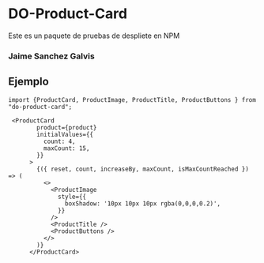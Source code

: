 # DO-Product-Card

Este es un paquete de pruebas de despliete en NPM

### Jaime Sanchez Galvis

## Ejemplo

```
import {ProductCard, ProductImage, ProductTitle, ProductButtons } from "do-product-card";
```

```
 <ProductCard
        product={product}
        initialValues={{
          count: 4,
          maxCount: 15,
        }}
      >
        {({ reset, count, increaseBy, maxCount, isMaxCountReached }) => (
          <>
            <ProductImage
              style={{
                boxShadow: '10px 10px 10px rgba(0,0,0,0.2)',
              }}
            />
            <ProductTitle />
            <ProductButtons />
          </>
        )}
      </ProductCard>
```
